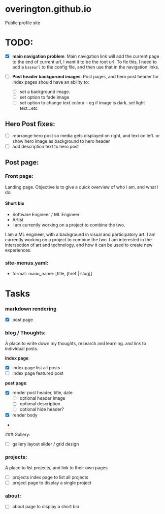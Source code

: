 # overington.github.io

Public profile site

# TODO:

- [x] **main navigation problem**:
    Main navigation link will add the current page to the end of current url, I want it to be the root url.
    To fix this, I need to add a `baseurl` to the config file, and then use that in the navigation links.

- [ ] **Post header backgorund images**:
    Post pages, and hero post header for index pages should have an ability to:
    - [ ] set a background image.
    - [ ] set option to fade image
    - [ ] set option to change text colour - eg if image is dark, set light text...etc

## Hero Post fixes:
- [ ] rearrange hero post so media gets displayed on right, and text on left.
    or show hero image as background to hero header
- [ ] add description text to hero post

## Post page:






### Front page:

Landing page. Objective is to give a quick overview of who I am, and what I do.


#### Short bio

- Software Engineer / ML Engineer
- Artist
- I am currently working on a project to combine the two.

I am a ML engineer, with a background in visual and participatory art. I am currently working on a project to combine the two. I am interested in the intersection of art and technology, and how it can be used to create new experiences.


### site-menus.yaml:
- format: manu_name: [title, [href | slug]]



# Tasks


### markdown rendering
- [x] post page



### blog / Thoughts:

A place to write down my thoughts, research and learning. and link to individual posts.

**index page**:
- [x] index page list all posts
- [ ] index page featured post

**post page**:
- [x] render post header, title, date
    - [ ] optional header image
    - [ ] optional description
    - [ ] optional hide header?
- [x] render body
- 



### Gallery: 
- [ ] gallery layout slider / grid design

### projects:

A place to list projects, and link to their own pages.

- [ ] projects index page to list all projects
- [ ] project page to display a single project

### about:

- [ ] about page to display a short bio

